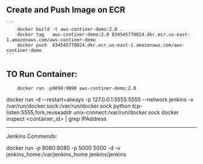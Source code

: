 ## Create and Push Image on ECR

    ```
        docker build -t aws-continer-demo:2.0 .
        docker tag   aws-continer-demo:2.0 834545770024.dkr.ecr.us-east-1.amazonaws.com/aws-continer-demo
        docker push  834545770024.dkr.ecr.us-east-1.amazonaws.com/aws-continer-demo
    ```



## TO Run Container:
        docker run -p9090:9090 aws-continer-demo:2.0







docker run -d --restart=always -p 127.0.0.1:5555:5555 --network jenkins -v /var/run/docker.sock:/var/run/docker.sock python tcp-listen:5555,fork,reuseaddr unix-connect:/var/run/docker.sock
docker inspect <container_id> | grep IPAddress


________________________________________________________________________




Jenkins Commends:

docker run -p 8080:8080 -p 5000 5000 -d -v jenkins_home:/var/jenkins_home   jenkins/jenkins